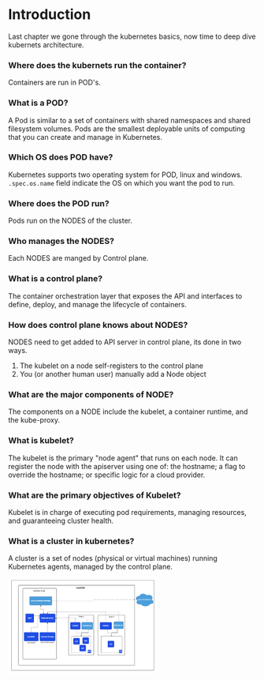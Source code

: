 # Introduction 
Last chapter we gone through the kubernetes basics, now time to deep dive kubernets architecture.

### Where does the kubernets run the container?
Containers are run in POD's.

### What is a POD?
A Pod is similar to a set of containers with shared namespaces and shared filesystem volumes. Pods are the smallest deployable units of computing that you can create and manage in Kubernetes.

### Which OS does POD have?
Kubernetes supports two operating system for POD, linux and windows. `.spec.os.name` field indicate the OS on which you want the pod to run. 

### Where does the POD run?
Pods run on the NODES of the cluster.

### Who manages the NODES?
Each NODES are manged by Control plane.

### What is a control plane?
The container orchestration layer that exposes the API and interfaces to define, deploy, and manage the lifecycle of containers.

### How does control plane knows about NODES?
NODES need to get added to API server in control plane, its done in two ways.
1. The kubelet on a node self-registers to the control plane
2. You (or another human user) manually add a Node object

### What are the major components of NODE?
The components on a NODE include the kubelet, a container runtime, and the kube-proxy.

### What is kubelet?
The kubelet is the primary "node agent" that runs on each node. It can register the node with the apiserver using one of: the hostname; a flag to override the hostname; or specific logic for a cloud provider.

### What are the primary objectives of Kubelet?
Kubelet is in charge of executing pod requirements, managing resources, and guaranteeing cluster health.

### What is a cluster in kubernetes?
A cluster is a set of nodes (physical or virtual machines) running Kubernetes agents, managed by the control plane.

<img src="../images/Kubernetes_cluster_block.png"  width="60%" height="30%"> 

